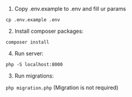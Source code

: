 1. Copy .env.example to .env and fill ur params

``cp .env.example .env``

2. Install composer packages:

``composer install``

4. Run server:

``php -S localhost:8000``

3. Run migrations:

``php migration.php``
   (Migration is not required)